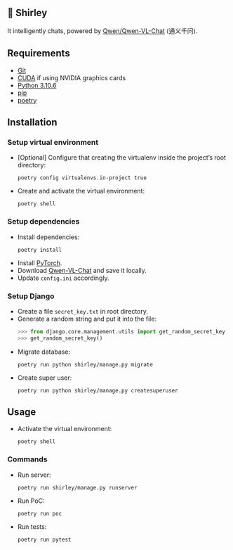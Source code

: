 ## 🦈 Shirley

It intelligently chats, powered by [Qwen/Qwen-VL-Chat](https://huggingface.co/Qwen/Qwen-VL-Chat) (通义千问).

## Requirements

- [Git](https://git-scm.com/)
- [CUDA](https://developer.nvidia.com/cuda-toolkit) if using NVIDIA graphics cards
- [Python 3.10.6](https://www.python.org/downloads/release/python-3106/)
- [pip](https://pypi.org/project/pip/)
- [poetry](https://python-poetry.org/)

## Installation

### Setup virtual environment

- [Optional] Configure that creating the virtualenv inside the project’s root directory:
  ```
  poetry config virtualenvs.in-project true
  ```
- Create and activate the virtual environment:
  ```
  poetry shell
  ```

### Setup dependencies

- Install dependencies:
  ```
  poetry install
  ```
- Install [PyTorch](https://pytorch.org/get-started/locally/).
- Download [Qwen-VL-Chat](https://huggingface.co/Qwen/Qwen-VL-Chat) and save it locally.
- Update `config.ini` accordingly.

### Setup Django

- Create a file `secret_key.txt` in root directory.
- Generate a random string and put it into the file:
  ```python
  >>> from django.core.management.utils import get_random_secret_key
  >>> get_random_secret_key()
  ```
- Migrate database:
  ```
  poetry run python shirley/manage.py migrate
  ```
- Create super user:
  ```
  poetry run python shirley/manage.py createsuperuser
  ```

## Usage

- Activate the virtual environment:
  ```
  poetry shell
  ```

### Commands

- Run server:
  ```
  poetry run shirley/manage.py runserver
  ```
- Run PoC:
  ```
  poetry run poc
  ```
- Run tests:
  ```
  poetry run pytest
  ```
